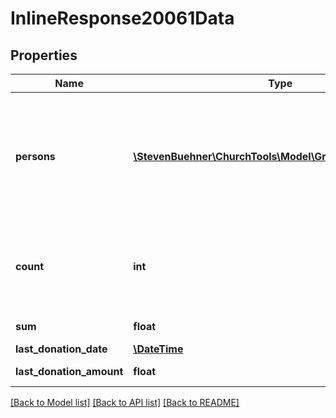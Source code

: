 # InlineResponse20061Data

## Properties
Name | Type | Description | Notes
------------ | ------------- | ------------- | -------------
**persons** | [**\StevenBuehner\ChurchTools\Model\GroupMemberPerson[]**](GroupMemberPerson.md) | Contains either one element (a single donator) or two elements (donator and their spouse). | [optional] 
**count** | **int** | Total number of donations in the specified accounting period. | [optional] 
**sum** | **float** | Value is in cent. | [optional] 
**last_donation_date** | [**\DateTime**](\DateTime.md) |  | [optional] 
**last_donation_amount** | **float** | Value is in cent. | [optional] 

[[Back to Model list]](../../README.md#documentation-for-models) [[Back to API list]](../../README.md#documentation-for-api-endpoints) [[Back to README]](../../README.md)

